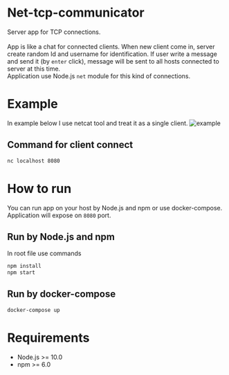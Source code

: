 # Net-tcp-communicator

Server app for TCP connections.<br/><br/>
App is like a chat for connected clients. When new client come in, server create random Id and username for identification. If user write a message and send it (by `enter` click), message will be sent to all hosts connected to server at this time.
<br/>
Application use Node.js `net` module for this kind of connections.

# Example 

In example below I use netcat tool and treat it as a single client.
![example](/assets/result.gif)


## Command for client connect
```bash
nc localhost 8080
```

# How to run

You can run app on your host by Node.js and npm or use docker-compose. Application will expose on `8080` port.

## Run by Node.js and npm

In root file use commands

```bash
npm install
npm start
```

## Run by docker-compose

```bash
docker-compose up
```


# Requirements
- Node.js >= 10.0
- npm >= 6.0
